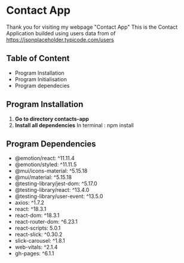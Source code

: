 # Contact App
Thank you for visiting my webpage "Contact App"
This is the Contact Application builded using users data from of https://jsonplaceholder.typicode.com/users

## Table of Content
- Program Installation
- Program Initialisation 
- Program dependecies 

## Program Installation
1. **Go to directory contacts-app**
2. **Install all dependencies**
    In terminal : npm install

## Program Dependencies 
- @emotion/react: ^11.11.4
- @emotion/styled: ^11.11.5
- @mui/icons-material: ^5.15.18
- @mui/material: ^5.15.18
- @testing-library/jest-dom: ^5.17.0
- @testing-library/react: ^13.4.0
- @testing-library/user-event: ^13.5.0
- axios: ^1.7.2
- react: ^18.3.1
- react-dom: ^18.3.1
- react-router-dom: ^6.23.1
- react-scripts: 5.0.1
- react-slick: ^0.30.2
- slick-carousel: ^1.8.1
- web-vitals: ^2.1.4
- gh-pages: ^6.1.1